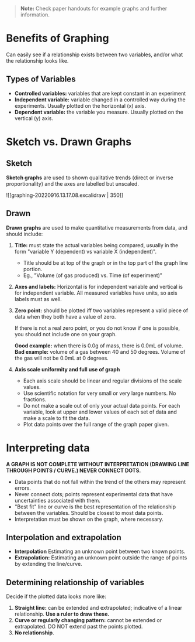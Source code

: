 > **Note:** Check paper handouts for example graphs and further information.

# Benefits of Graphing

Can easily see if a relationship exists between two variables, and/or what the relationship looks like.

## Types of Variables

- **Controlled variables:** variables that are kept constant in an experiment
- **Independent variable:** variable changed in a controlled way during the experiments. Usually plotted on the horizontal (x) axis.
- **Dependent variable:** the variable you measure. Usually plotted on the vertical (y) axis.

# Sketch vs. Drawn Graphs

## Sketch

**Sketch graphs** are used to shown qualitative trends (direct or inverse proportionality) and the axes are labelled but unscaled.

![[graphing-20220916.13.17.08.excalidraw | 350]]

## Drawn

**Drawn graphs** are used to make quantitative measurements from data, and should include:

1. **Title:** must state the actual variables being compared, usually in the form "variable Y (dependent) vs variable X (independent)".
	- Title should be at top of the graph or in the top part of the graph line portion.
	- Eg., "Volume (of gas produced) vs. Time (of experiment)"
2. **Axes and labels:** Horizontal is for independent variable and vertical is for independent variable. All measured variables have units, so axis labels must as well.
3. **Zero point:** should be plotted iff two variables represent a valid piece of data when they both have a value of zero.
   
   If there is not a real zero point, or you do not know if one is possible, you should not include one on your graph.
   
    **Good example:** when there is 0.0g of mass, there is 0.0mL of volume.
    **Bad example:** volume of a gas between 40 and 50 degrees. Volume of the gas will not be 0.0mL at 0 degrees.
4. **Axis scale uniformity and full use of graph**
	- Each axis scale should be linear and regular divisions of the scale values.
	- Use scientific notation for very small or very large numbers. No fractions.
	- Do not make a scale out of only your actual data points. For each variable, look at upper and lower values of each set of data and make a scale to fit the data.
	- Plot data points over the full range of the graph paper given.

# Interpreting data

**A GRAPH IS NOT COMPLETE WITHOUT INTERPRETATION (DRAWING LINE THROUGH POINTS / CURVE.) NEVER CONNECT DOTS.**

- Data points that do not fall within the trend of the others may represent errors.
- Never connect dots; points represent experimental data that have uncertainties associated with them.
- "Best fit" line or curve is the best representation of the relationship between the variables. Should be closest to most data points.
- Interpretation must be shown on the graph, where necessary.

## Interpolation and extrapolation

- **Interpolation** Estimating an unknown point between two known points.
- **Extrapolation:** Estimating an unknown point outside the range of points by extending the line/curve.

## Determining relationship of variables

Decide if the plotted data looks more like:
1. **Straight line:** can be extended and extrapolated; indicative of a linear relationship. **Use a ruler to draw these.**
2. **Curve or regularly changing pattern:** cannot be extended or extrapolated. DO NOT extend past the points plotted.
3. **No relationship**.
